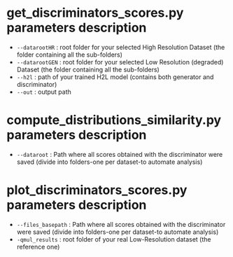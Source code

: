 # get_discriminators_scores.py parameters description
- `--datarootHR` : root folder for your selected High Resolution Dataset (the folder containing all the sub-folders)
 - `--datarootGEN` : root folder for your selected Low Resolution (degraded) Dataset (the folder containing all the sub-folders)
 - `--h2l` : path of your trained H2L model (contains both generator and discriminator)
 - `--out` : output path 

# compute_distributions_similarity.py parameters description
- `--dataroot` : Path where all scores obtained with the discriminator were saved (divide into folders-one per dataset-to automate analysis)

# plot_discriminators_scores.py parameters description
- `--files_basepath` : Path where all scores obtained with the discriminator were saved (divide into folders-one per dataset-to automate analysis)
 - `-qmul_results` : root folder of your real Low-Resolution dataset (the reference one)